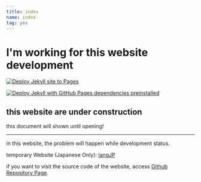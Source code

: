```yaml
---
title: index
name: index
tag: yes
---
```


# I'm working for this website development

[![Deploy Jekyll site to Pages](https://github.com/NoteSwiper/noteswiper.github.io/actions/workflows/jekyll.yml/badge.svg)](https://github.com/NoteSwiper/noteswiper.github.io/actions/workflows/jekyll.yml)

[![Deploy Jekyll with GitHub Pages dependencies preinstalled](https://github.com/NoteSwiper/noteswiper.github.io/actions/workflows/jekyll-gh-pages.yml/badge.svg)](https://github.com/NoteSwiper/noteswiper.github.io/actions/workflows/jekyll-gh-pages.yml)

## this website are under construction

this document will shown until opening!

---

in this website, the problem will happen while development status.

temporary Website (Japanese Only): [langJP](https://noteswiper.github.io/langJP/)

if you want to visit the source code of the website, access [Github Repository Page](https://github.com/NoteSwiper/noteswiper.github.io).
